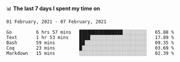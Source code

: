 <!--
### Hi there 👋

- 🤔 I was learning formal verification with Coq formally, but want to **build things** now.
- 😬 I am broadly interested in **computer systems** and **programming languages** (just a beginner 🥺).
- 🤩 (I hope I can) code for fun!

<img src="https://github-readme-stats.vercel.app/api?username=xxchan&show_icons=true&icon_color=0366d6&text_color=24292e&bg_color=ffffff&hide_title=true" />

---
-->


📊 **The last 7 days I spent my time on** 

<!--START_SECTION:waka-->
```text
01 February, 2021 - 07 February, 2021

Go         6 hrs 57 mins   ████████████████░░░░░░░░░   65.88 % 
Text       1 hr 53 mins    ████░░░░░░░░░░░░░░░░░░░░░   17.89 % 
Bash       59 mins         ██░░░░░░░░░░░░░░░░░░░░░░░   09.35 % 
Coq        23 mins         █░░░░░░░░░░░░░░░░░░░░░░░░   03.69 % 
Markdown   15 mins         ░░░░░░░░░░░░░░░░░░░░░░░░░   02.39 %
```
<!--END_SECTION:waka-->

<!--
**xxchan/xxchan** is a ✨ _special_ ✨ repository because its `README.md` (this file) appears on your GitHub profile.

Here are some ideas to get you started:

- 🔭 I’m currently working on ...
- 🌱 I’m currently learning ...
- 👯 I’m looking to collaborate on ...
- 🤔 I’m looking for help with ...
- 💬 Ask me about ...
- 📫 How to reach me: ...
- 😄 Pronouns: ...
- ⚡ Fun fact: ...
-->
